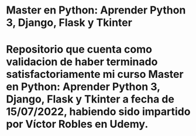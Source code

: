 #  Master en Python: Aprender Python 3, Django, Flask y Tkinter
#  Repositorio que cuenta como validacion de haber terminado satisfactoriamente mi curso Master en Python: Aprender Python 3, Django, Flask y Tkinter a fecha de 15/07/2022, habiendo sido impartido por Víctor Robles en Udemy.
